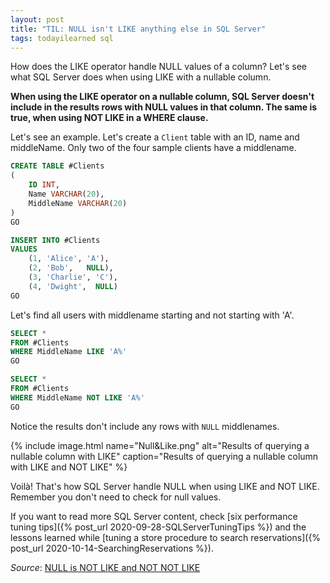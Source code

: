 ```yaml
---
layout: post
title: "TIL: NULL isn't LIKE anything else in SQL Server"
tags: todayilearned sql
---
```


How does the LIKE operator handle NULL values of a column? Let's see what SQL Server does when using LIKE with a nullable column.

**When using the LIKE operator on a nullable column, SQL Server doesn't include in the results rows with NULL values in that column. The same is true, when using NOT LIKE in a WHERE clause.**

Let's see an example. Let's create a `Client` table with an ID, name and middleName. Only two of the four sample clients have a middlename.

```sql
CREATE TABLE #Clients
(
    ID INT,
    Name VARCHAR(20),
    MiddleName VARCHAR(20)
)
GO

INSERT INTO #Clients
VALUES
    (1, 'Alice', 'A'),
    (2, 'Bob',   NULL),
    (3, 'Charlie', 'C'),
    (4, 'Dwight',  NULL)
GO
```

Let's find all users with middlename starting and not starting with 'A'.

```sql
SELECT *
FROM #Clients
WHERE MiddleName LIKE 'A%'
GO

SELECT *
FROM #Clients
WHERE MiddleName NOT LIKE 'A%'
GO
```

Notice the results don't include any rows with `NULL` middlenames.

{% include image.html name="Null&Like.png" alt="Results of querying a nullable column with LIKE" caption="Results of querying a nullable column with LIKE and NOT LIKE" %}

Voilà! That's how SQL Server handle NULL when using LIKE and NOT LIKE. Remember you don't need to check for null values.

If you want to read more SQL Server content, check [six performance tuning tips]({% post_url 2020-09-28-SQLServerTuningTips %}) and the lessons learned while [tuning a store procedure to search reservations]({% post_url 2020-10-14-SearchingReservations %}).

_Source_: [NULL is NOT LIKE and NOT NOT LIKE](https://weblogs.sqlteam.com/markc/2009/06/08/60929/)